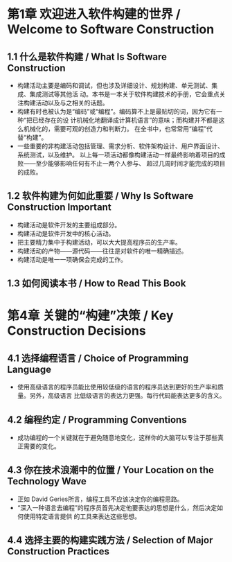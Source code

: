 # 第1章 欢迎进入软件构建的世界 / Welcome to Software Construction

## 1.1 什么是软件构建 / What Is Software Construction

- 构建活动主要是编码和调试，但也涉及详细设计、规划构建、单元测试、集成、集成测试等其他活
动。本书是一本关于软件构建技术的手册，它会重点关注构建活动以及与之相关的话题。
- 构建有时也被认为是“编码”或“编程”。编码算不上是最贴切的词，因为它有一种“把已经存在的设
计机械化地翻译成计算机语言”的意味；而构建并不都是这么机械化的，需要可观的创造力和判断力。
在全书中，也常常用“编程”代替“构建”。
- 一些重要的非构建活动包括管理、需求分析、软件架构设计、用户界面设计、系统测试，以及维护。
以上每一项活动都像构建活动一样最终影响着项目的成败——至少能够影响任何有不止一两个人参与、
超过几周时间才能完成的项目的成败。

## 1.2 软件构建为何如此重要 / Why Is Software Construction Important

- 构建活动是软件开发的主要组成部分。
- 构建活动是软件开发中的核心活动。
- 把主要精力集中于构建活动，可以大大提高程序员的生产率。
- 构建活动的产物——源代码——往往是对软件的唯一精确描述。
- 构建活动是唯一一项确保会完成的工作。

## 1.3 如何阅读本书 / How to Read This Book


# 第4章 关键的“构建”决策 / Key Construction Decisions

## 4.1 选择编程语言 / Choice of Programming Language

- 使用高级语言的程序员能比使用较低级的语言的程序员达到更好的生产率和质量。另外，高级语言
比低级语言的表达力更强。每行代码能表达更多的含义。

## 4.2 编程约定 / Programming Conventions

- 成功编程的一个关键就在于避免随意地变化，这样你的大脑可以专注于那些真正需要的变化。

## 4.3 你在技术浪潮中的位置 / Your Location on the Technology Wave

- 正如 David Geries所言，编程工具不应该决定你的编程思路。
- “深入一种语言去编程”的程序员首先决定他要表达的思想是什么，然后决定如何使用特定语言提供
的工具来表达这些思想。

## 4.4 选择主要的构建实践方法 / Selection of Major Construction Practices
